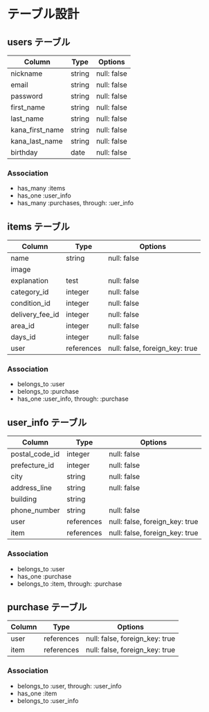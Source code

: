 # テーブル設計

## users テーブル

| Column          | Type   | Options     |
| --------------- |------- | ----------- |
| nickname        | string | null: false |
| email           | string | null: false |
| password        | string | null: false |
| first_name      | string | null: false |
| last_name       | string | null: false |
| kana_first_name | string | null: false |
| kana_last_name  | string | null: false |
| birthday        | date   | null: false |

### Association

- has_many  :items
- has_one   :user_info
- has_many  :purchases, through: :uer_info

## items テーブル

| Column          | Type       | Options                        |
| --------------- | ---------- | ------------------------------ |
| name            | string     | null: false                    |
| image           |            |                                |
| explanation     | test       | null: false                    |
| category_id     | integer    | null: false                    |
| condition_id    | integer    | null: false                    |
| delivery_fee_id | integer    | null: false                    |
| area_id         | integer    | null: false                    |
| days_id         | integer    | null: false                    |
| user            | references | null: false, foreign_key: true |

### Association

- belongs_to :user
- belongs_to :purchase
- has_one :user_info, through: :purchase

## user_info テーブル

| Column         | Type       | Options                        |
| -------------- |----------- | ------------------------------ |
| postal_code_id | integer    | null: false                    |
| prefecture_id  | integer    | null: false                    |
| city           | string     | null: false                    |
| address_line   | string     | null: false                    |
| building       | string     |                                |
| phone_number   | string     | null: false                    |
| user           | references | null: false, foreign_key: true |
| item           | references | null: false, foreign_key: true |

### Association

- belongs_to :user
- has_one :purchase
- belongs_to :item, through: :purchase

## purchase テーブル

| Column | Type       | Options                        |
| ------ | ---------- | ------------------------------ |
| user   | references | null: false, foreign_key: true |
| item   | references | null: false, foreign_key: true |

### Association

- belongs_to :user, through: :user_info
- has_one :item
- belongs_to :user_info